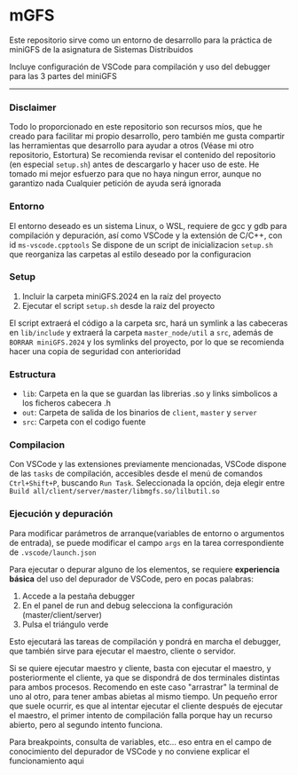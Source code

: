# mGFS

Este repositorio sirve como un entorno de desarrollo para la práctica de miniGFS de la asignatura de Sistemas Distribuidos

Incluye configuración de VSCode para compilación y uso del debugger para las 3 partes del miniGFS

___
### Disclaimer
Todo lo proporcionado en este repositorio son recursos míos, que he creado para facilitar mi propio desarrollo, pero también me gusta compartir las herramientas que desarrollo para ayudar a otros (Véase mi otro repositorio, Estortura)
Se recomienda revisar el contenido del repositorio (en especial `setup.sh`) antes de descargarlo y hacer uso de este.
He tomado mi mejor esfuerzo para que no haya ningun error, aunque no garantizo nada
Cualquier petición de ayuda será ignorada

### Entorno
El entorno deseado es un sistema Linux, o WSL, requiere de gcc y gdb para compilación y depuración, así como VSCode y la extensión de C/C++, con id `ms-vscode.cpptools`
Se dispone de un script de inicializacion `setup.sh` que reorganiza las carpetas al estilo deseado por la configuracion

### Setup
1. Incluir la carpeta miniGFS.2024 en la raíz del proyecto
2. Ejecutar el script `setup.sh` desde la raiz del proyecto

El script extraerá el código a la carpeta src, hará un symlink a las cabeceras en `lib/include` y extraerá la carpeta `master_node/util` a `src`, además de `BORRAR miniGFS.2024` y los symlinks del proyecto, por lo que se recomienda hacer una copia de seguridad con anterioridad 

### Estructura
- `lib`: Carpeta en la que se guardan las librerias .so y links simbolicos a los ficheros cabecera .h
- `out`: Carpeta de salida de los binarios de `client`, `master` y `server`
- `src`: Carpeta con el codigo fuente

### Compilacion
Con VSCode y las extensiones previamente mencionadas, VSCode dispone de las `tasks` de compilación, accesibles desde el menú de comandos `Ctrl+Shift+P`, buscando `Run Task`.
Seleccionada la opción, deja elegir entre `Build all/client/server/master/libmgfs.so/lilbutil.so`

### Ejecución y depuración
Para modificar parámetros de arranque(variables de entorno o argumentos de entrada), se puede modificar el campo `args` en la tarea correspondiente de `.vscode/launch.json`

Para ejecutar o depurar alguno de los elementos, se requiere **experiencia básica** del uso del depurador de VSCode, pero en pocas palabras:
1. Accede a la pestaña debugger
2. En el panel de run and debug selecciona la configuración (master/client/server)
3. Pulsa el triángulo verde

Esto ejecutará las tareas de compilación y pondrá en marcha el debugger, que también sirve para ejecutar el maestro, cliente o servidor.

Si se quiere ejecutar maestro y cliente, basta con ejecutar el maestro, y posteriormente el cliente, ya que se dispondrá de dos terminales distintas para ambos procesos. Recomendo en este caso "arrastrar" la terminal de uno al otro, para tener ambas abietas al mismo tiempo.
Un pequeño error que suele ocurrir, es que al intentar ejecutar el cliente después de ejecutar el maestro, el primer intento de compilación falla porque hay un recurso abierto, pero al segundo intento funciona. 

Para breakpoints, consulta de variables, etc... eso entra en el campo de conocimiento del depurador de VSCode y no conviene explicar el funcionamiento aqui